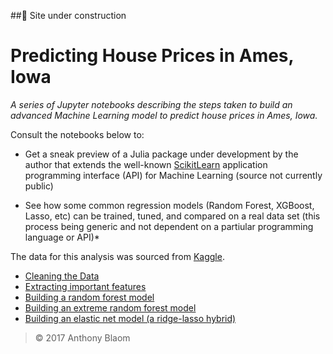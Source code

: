 ##&#128679; Site under construction

# Predicting House Prices in Ames, Iowa

*A series of Jupyter notebooks describing the steps taken to build an
 advanced Machine Learning model to predict house prices in Ames,
 Iowa.*

Consult the notebooks below  to:

- Get a sneak preview of a Julia package under
  development by the author that extends the well-known [ScikitLearn](http://scikit-learn.org/stable/) application
  programming interface (API) for Machine Learning (source not
  currently public)

- See how some common regression models (Random Forest, XGBoost,
  Lasso, etc) can be trained, tuned, and compared on a real data set
  (this process being generic and not dependent on a partiular
  programming language or API)*

The data for this analysis was sourced from [Kaggle](https://www.kaggle.com/c/house-prices-advanced-regression-techniques).

- [Cleaning the Data](http://nbviewer.jupyter.org/github/ablaom/AmesHousePrices/blob/master/clean.ipynb)
- [Extracting important features](http://nbviewer.jupyter.org/github/ablaom/AmesHousePrices/blob/master/reduce.ipynb)
- [Building a random forest model](http://nbviewer.jupyter.org/github/ablaom/AmesHousePrices/blob/master/model_random_forest.ipynb)
- [Building an extreme random forest model](http://nbviewer.jupyter.org/github/ablaom/AmesHousePrices/blob/master/model_extreme_forest.ipynb)
- [Building an elastic net model (a ridge-lasso hybrid)](http://nbviewer.jupyter.org/github/ablaom/AmesHousePrices/blob/master/model_elastic_net.ipynb)

> &copy; 2017 Anthony Blaom
